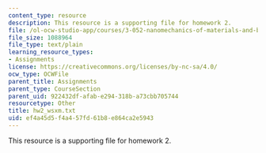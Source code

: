```yaml
---
content_type: resource
description: This resource is a supporting file for homework 2.
file: /ol-ocw-studio-app/courses/3-052-nanomechanics-of-materials-and-biomaterials-spring-2007/ef4a45d5f4a457fd61b8e864ca2e5943_hw2_wsxm.txt
file_size: 1088964
file_type: text/plain
learning_resource_types:
- Assignments
license: https://creativecommons.org/licenses/by-nc-sa/4.0/
ocw_type: OCWFile
parent_title: Assignments
parent_type: CourseSection
parent_uid: 922432df-afab-e294-318b-a73cbb705744
resourcetype: Other
title: hw2_wsxm.txt
uid: ef4a45d5-f4a4-57fd-61b8-e864ca2e5943
---
```

This resource is a supporting file for homework 2.